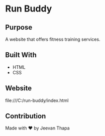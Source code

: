 # Run Buddy

## Purpose
A website that offers fitness training services.

## Built With
* HTML
* CSS

## Website
file:///C:/run-buddy/index.html 

## Contribution
Made with ❤️ by Jeevan Thapa 